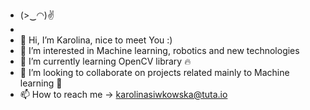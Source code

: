 - (>‿◠)✌
- 
- 👋 Hi, I’m Karolina, nice to meet You :)
- 👀 I’m interested in Machine learning, robotics and new technologies
- 🌱 I’m currently learning OpenCV library 🔥
- 💞️ I’m looking to collaborate on projects related mainly to Machine learning  👾
- 📫 How to reach me -> karolinasiwkowska@tuta.io

<!---
trallala9/trallala9 is a ✨ special ✨ repository because its `README.md` (this file) appears on your GitHub profile.
You can click the Preview link to take a look at your changes.
--->
